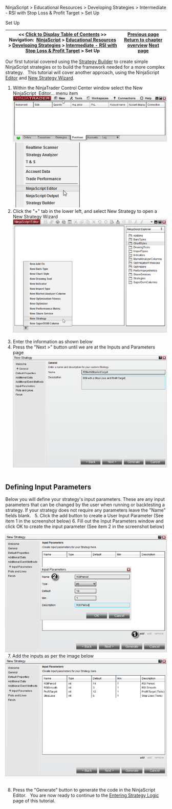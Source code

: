 ﻿
NinjaScript > Educational Resources > Developing Strategies > Intermediate - RSI with Stop Loss & Profit Target > Set Up

Set Up

| << [Click to Display Table of Contents](set_up11.md) >> **Navigation:**     [NinjaScript](ninjascript-1.md) > [Educational Resources](educational_resources-1.md) > [Developing Strategies](developing_strategies-1.md) > [Intermediate - RSI with Stop Loss & Profit Target](intermediate_-_rsi_with_stop_l-1.md) > Set Up | [Previous page](intermediate_-_rsi_with_stop_l-1.md) [Return to chapter overview](intermediate_-_rsi_with_stop_l-1.md) [Next page](entering_strategy_logic-1.md) |
| --- | --- |
Our first tutorial covered using the [Strategy Builder](strategy_builder-1.md) to create simple NinjaScript strategies or to build the framework needed for a more complex strategy.
 
This tutorial will cover another approach, using the NinjaScript [Editor](editor-1.md) and [New Strategy Wizard](ns_wizard-1.md).
 
1. Within the NinjaTrader Control Center window select the New NinjaScript  Editor... menu item
 
![NSTutControlCenter](nstutcontrolcenter.png)
 
![NSTutControlCenter2](nstutcontrolcenter2.png)
 
2. Click the "+" tab in the lower left, and select New Strategy to open a New Strategy Wizard
 
![RSIwithStopAndTargetSetUp1](rsiwithstopandtargetsetup1.png)
 
3. Enter the information as shown below
4. Press the "Next >" button until we are at the Inputs and Parameters page
 
![RSIwithStopAndTargetSetUp2](rsiwithstopandtargetsetup2.png)
 
## Defining Input Parameters
Below you will define your strategy's input parameters. These are any input parameters that can be changed by the user when running or backtesting a strategy. If your strategy does not require any parameters leave the "Name" fields blank.
 
5. Click the add button to create a User Input Parameter (See item 1 in the screenshot below)
6. Fill out the Input Parameters window and click OK to create the input parameter (See item 2 in the screenshot below)
 
![RSIwithStopAndTargetSetUp3](rsiwithstopandtargetsetup3.png)
 
7. Add the inputs as per the image below 
 
![RSIwithStopAndTargetSetUp4](rsiwithstopandtargetsetup4.png)
   

8. Press the "Generate" button to generate the code in the NinjaScript Editor.
 
You are now ready to continue to the [Entering Strategy Logic](entering_strategy_logic-1.md) page of this tutorial.
